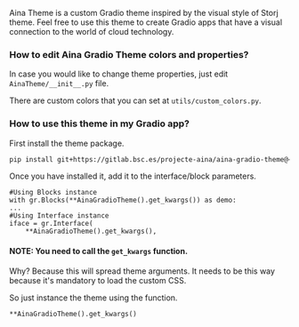 Aina Theme is a custom Gradio theme inspired by the visual style of Storj theme. Feel free to use this theme to create Gradio apps that have a visual connection to the world of cloud technology.

### How to edit Aina Gradio Theme colors and properties?

In case you would like to change theme properties, just edit ```AinaTheme/__init__.py``` file.

There are custom colors that you can set at ```utils/custom_colors.py```.

### How to use this theme in my Gradio app?
First install the theme package.
```bash
pip install git+https://gitlab.bsc.es/projecte-aina/aina-gradio-theme@<TAG_VERSION>
```
Once you have installed it, add it to the interface/block parameters.
```
#Using Blocks instance
with gr.Blocks(**AinaGradioTheme().get_kwargs()) as demo:
...
#Using Interface instance
iface = gr.Interface(
    **AinaGradioTheme().get_kwargs(),
```
#### NOTE: You need to call the ```get_kwargs``` function.

Why? Because this will spread theme arguments. It needs to be this way because it's mandatory to load the custom CSS.

So just instance the theme using the function.
```
**AinaGradioTheme().get_kwargs()
```
